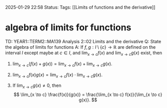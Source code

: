 2025-01-29 22:58
Status: 
Tags: [[Limits of functions and the derivative]]
# algebra of limits for functions

TD: YEAR1::TERM2::MA139 Analysis 2::02 Limits and the derivative
Q: State the algebra of limits for functions
A: If $f, g: I \setminus \{c\} \to \mathbb{R}$ are defined on the interval $I$ except maybe at $c \in I$, and $\lim_{x \to c} f(x)$ and $\lim_{x \to c} g(x)$ exist, then

1. $\lim_{x \to c} (f(x) + g(x)) = \lim_{x \to c} f(x) + \lim_{x \to c} g(x)$.

2. $\lim_{x \to c} f(x)g(x) = \lim_{x \to c} f(x) \cdot \lim_{x \to c} g(x)$.

3. If $\lim_{x \to c} g(x) \neq 0$, then
$$
\lim_{x \to c} \frac{f(x)}{g(x)} = \frac{\lim_{x \to c} f(x)}{\lim_{x \to c} g(x)}.
$$ 